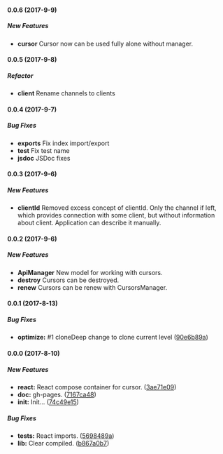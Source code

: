 #### 0.0.6 (2017-9-9)

##### New Features

* **cursor** Cursor now can be used fully alone without manager.

#### 0.0.5 (2017-9-8)

##### Refactor

* **client** Rename channels to clients

#### 0.0.4 (2017-9-7)

##### Bug Fixes

* **exports** Fix index import/export
* **test** Fix test name
* **jsdoc** JSDoc fixes

#### 0.0.3 (2017-9-6)

##### New Features

* **clientId** Removed excess concept of clientId. Only the channel if left, which provides connection with some client, but without information about client. Application can describe it manually.

#### 0.0.2 (2017-9-6)

##### New Features

* **ApiManager** New model for working with cursors.
* **destroy** Cursors can be destroyed.
* **renew** Cursors can be renew with CursorsManager.

#### 0.0.1 (2017-8-13)

##### Bug Fixes

* **optimize:** #1 cloneDeep change to clone current level ([90e6b89a](https://github.com/AncientSouls/Cursor/commit/90e6b89aa2f77698acdc955269c32b221d3d0e79))

#### 0.0.0 (2017-8-10)

##### New Features

* **react:** React compose container for cursor. ([3ae71e09](https://github.com/AncientSouls/Cursor/commit/3ae71e09678840f6a0aa88601e21aafec823e189))
* **doc:** gh-pages. ([7167ca48](https://github.com/AncientSouls/Cursor/commit/7167ca48543c304b137938ff00e2b58fdafdec56))
* **init:** Init... ([74c49e15](https://github.com/AncientSouls/Cursor/commit/74c49e150707170188210669eac724dff5d3bf4c))

##### Bug Fixes

* **tests:** React imports. ([5698489a](https://github.com/AncientSouls/Cursor/commit/5698489a06c81039909cf67678802f028697c606))
* **lib:** Clear compiled. ([b867a0b7](https://github.com/AncientSouls/Cursor/commit/b867a0b7d02606cd6b3c73fe4e10cbb4f8384506))
